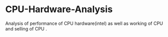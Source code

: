 # CPU-Hardware-Analysis
Analysis of performance of CPU hardware(intel) as well as working of CPU and selling of CPU .
